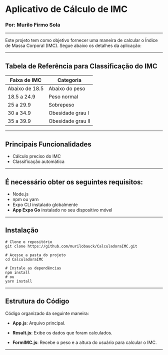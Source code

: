 # Aplicativo de Cálculo de IMC  
### Por: Murilo Firmo Sola
---
Este projeto tem como objetivo fornecer uma maneira de calcular o Índice de Massa Corporal (IMC). Segue abaixo os detalhes da aplicação:

---

##  Tabela de Referência para Classificação do IMC

| Faixa de IMC     | Categoria             |
|------------------|------------------------|
| Abaixo de 18.5   | Abaixo do peso               |
| 18.5 a 24.9      | Peso normal           |
| 25 a 29.9        | Sobrepeso              |
| 30 a 34.9        | Obesidade grau I|                  
| 35 a 39.9         |  Obesidade grau II


---

## Principais Funcionalidades 

- Cálculo preciso do IMC
- Classificação automática
---
## É necessário obter os seguintes requisitos:
- Node.js
- npm ou yarn
- Expo CLI instalado globalmente
- **App Expo Go** instalado no seu dispositivo móvel
---

## Instalação
```
# Clone o repositório
git clone https://github.com/murilobauck/CalculadoraIMC.git

# Acesse a pasta do projeto
cd CalculadoraIMC

# Instale as dependências
npm install
# ou
yarn install
```
---
##  Estrutura do Código

Código organizado da seguinte maneira:

- **App.js**: Arquivo principal.

- **Result.js**: Exibe os dados que foram calculados.

- **FormIMC.js**: Recebe o peso e a altura do usuário para calcular o IMC.
---



